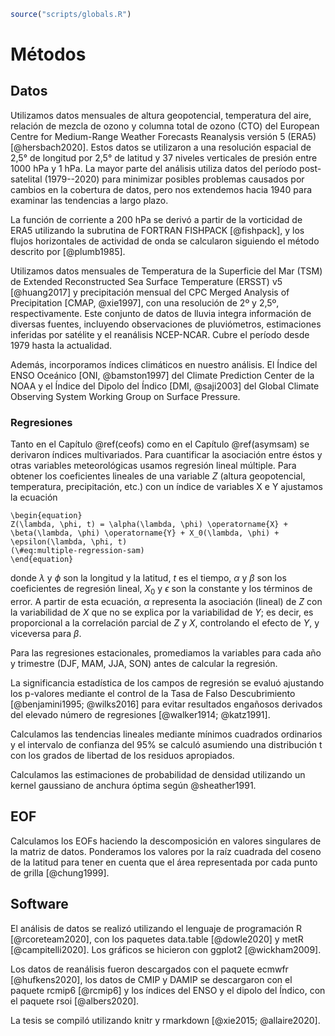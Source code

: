 
```r
source("scripts/globals.R")
```

# Métodos

## Datos

Utilizamos datos mensuales de altura geopotencial, temperatura del aire, relación de mezcla de ozono y columna total de ozono (CTO) del European Centre for Medium-Range Weather Forecasts Reanalysis versión 5 (ERA5) [@hersbach2020].
Estos datos se utilizaron a una resolución espacial de 2,5° de longitud por 2,5° de latitud y 37 niveles verticales de presión entre 1000 hPa y 1 hPa.
La mayor parte del análisis utiliza datos del período post-satelital (1979--2020) para minimizar posibles problemas causados por cambios en la cobertura de datos, pero nos extendemos hacia 1940 para examinar las tendencias a largo plazo.

La función de corriente a 200 hPa se derivó a partir de la vorticidad de ERA5 utilizando la subrutina de FORTRAN FISHPACK [@fishpack], y los flujos horizontales de actividad de onda se calcularon siguiendo el método descrito por [@plumb1985].

Utilizamos datos mensuales de Temperatura de la Superficie del Mar (TSM) de Extended Reconstructed Sea Surface Temperature (ERSST) v5 [@huang2017] y precipitación mensual del CPC Merged Analysis of Precipitation [CMAP, @xie1997], con una resolución de 2º y 2,5º, respectivamente.
Este conjunto de datos de lluvia integra información de diversas fuentes, incluyendo observaciones de pluviómetros, estimaciones inferidas por satélite y el reanálisis NCEP-NCAR.
Cubre el período desde 1979 hasta la actualidad.

Además, incorporamos índices climáticos en nuestro análisis.
El Índice del ENSO Oceánico [ONI, @bamston1997] del Climate Prediction Center de la NOAA y el Índice del Dipolo del Índico [DMI, @saji2003] del Global Climate Observing System Working Group on Surface Pressure.

### Regresiones

Tanto en el Capítulo \@ref(ceofs) como en el Capítulo \@ref(asymsam) se derivaron índices multivariados.
Para cuantificar la asociación entre éstos y otras variables meteorológicas usamos regresión lineal múltiple.
Para obtener los coeficientes lineales de una variable $Z$ (altura geopotencial, temperatura, precipitación, etc.) con un índice de variables X e Y ajustamos la ecuación

```{=tex}
\begin{equation}
Z(\lambda, \phi, t) = \alpha(\lambda, \phi) \operatorname{X} + \beta(\lambda, \phi) \operatorname{Y} + X_0(\lambda, \phi) + \epsilon(\lambda, \phi, t)
(\#eq:multiple-regression-sam)
\end{equation}
```
donde $\lambda$ y $\phi$ son la longitud y la latitud, $t$ es el tiempo, $\alpha$ y $\beta$ son los coeficientes de regresión lineal, $X_0$ y $\epsilon$ son la constante y los términos de error.
A partir de esta ecuación, $\alpha$ representa la asociación (lineal) de $Z$ con la variabilidad de $X$ que no se explica por la variabilidad de $Y$; es decir, es proporcional a la correlación parcial de $Z$ y $X$, controlando el efecto de $Y$, y viceversa para $\beta$.

Para las regresiones estacionales, promediamos la variables para cada año y trimestre (DJF, MAM, JJA, SON) antes de calcular la regresión.

La significancia estadística de los campos de regresión se evaluó ajustando los p-valores mediante el control de la Tasa de Falso Descubrimiento [@benjamini1995; @wilks2016] para evitar resultados engañosos derivados del elevado número de regresiones [@walker1914; @katz1991].

Calculamos las tendencias lineales mediante mínimos cuadrados ordinarios y el intervalo de confianza del 95% se calculó asumiendo una distribución t con los grados de libertad de los residuos apropiados.

Calculamos las estimaciones de probabilidad de densidad utilizando un kernel gaussiano de anchura óptima según @sheather1991.

## EOF

Calculamos los EOFs haciendo la descomposición en valores singulares de la matriz de datos.
Ponderamos los valores por la raíz cuadrada del coseno de la latitud para tener en cuenta que el área representada por cada punto de grilla [@chung1999].

## Software

El análisis de datos se realizó utilizando el lenguaje de programación R [@rcoreteam2020], con los paquetes data.table [@dowle2020] y metR [@campitelli2020].
Los gráficos se hicieron con ggplot2 [@wickham2009].

Los datos de reanálisis fueron descargados con el paquete ecmwfr [@hufkens2020], los datos de CMIP y DAMIP se descargaron con el paquete rcmip6 [@rcmip6] y los índices del ENSO y el dipolo del Índico, con el paquete rsoi [@albers2020].

La tesis se compiló utilizando knitr y rmarkdown [@xie2015; @allaire2020].
